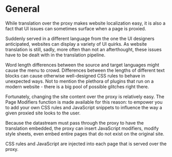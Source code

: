 # General

While translation over the proxy makes website localization easy, it is also a fact that UI issues can sometimes surface when a page is proxied.

Suddenly served in a different language from the one the UI designers anticipated, websites can display a variety of UI quirks. As website translation is still, sadly, more often than not an afterthought, these issues have to be dealt with in the translation pipeline.

Word length differences between the source and target languages might cause the menu to crowd. Differences between the lengths of different text blocks can cause otherwise well-designed CSS rules to behave in unexpected ways. Not to mention the plethora of plugins that run on a modern website - there is a big pool of possible glitches right there.

Fortunately, changing the site content over the proxy is relatively easy. The Page Modifiers function is made available for this reason: to empower you to add your own CSS rules and JavaScript snippets to influence the way a given proxied site looks to the user.

Because the datastream must pass through the proxy to have the translation embedded, the proxy can insert JavaScript modifiers, modify style sheets, even embed entire pages that do not exist on the original site.

CSS rules and JavaScript are injected into each page that is served over the proxy.

